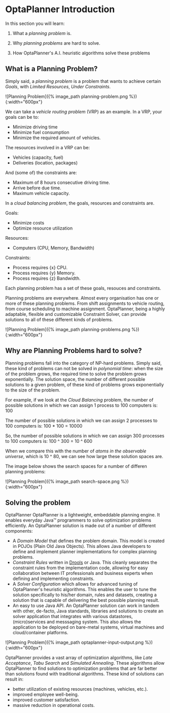 
# OptaPlanner Introduction

In this section you will learn:

1. What a _planning problem_ is.

2. Why _planning problems_ are hard to solve.

3. How OptaPlanner's A.I. heuristic algorithms solve these problems


## What is a Planning Problem?

Simply said, a _planning problem_ is a problem that wants to achieve certain _Goals_, with _Limited Resources_, _Under Constraints_.

![Planning Problem]({% image_path planning-problem.png %}){:width="600px"}

We can take a _vehicle routing problem_ (VRP) as an example. In a VRP, your goals can be to:

- Minimize driving time
- Minimize fuel consumption
- Minimize the required amount of vehicles.

The resources involved in a VRP can be:

- Vehicles (capacity, fuel)
- Deliveries (location, packages)

And (some of) the constraints are:

- Maximum of 8 hours consecutive driving time.
- Arrive before due time.
- Maximum vehicle capacity.

In a _cloud balancing problem_, the goals, resources and constraints are.

Goals:

- Minimize costs
- Optimize resource utilization

Resources:

- Computers (CPU, Memory, Bandwidth)

Constraints:

- Process requires {x} CPU.
- Process requires {y} Memory.
- Process requires {z} Bandwidth.

Each planning problem has a set of these goals, resouces and constraints.

Planning problems are everywhere. Almost every organisation has one or more of these planning problems. From shift assignments to vehicle routing, from course scheduling to machine assignment. OptaPlanner, being a highly adaptable, flexible and customizable Constraint Solver, can provide solutions to all of these different kinds of problems.

![Planning Problem]({% image_path planning-problems.png %}){:width="600px"}

## Why are Planning Problems hard to solve?

Planning problems fall into the category of NP-hard problems. Simply said, these kind of problems can not be solved in _polynomial time_: when the size of the problem grows, the required time to solve the problem grows exponentially. The solution space, the number of different possible solutions to a given problem, of these kind of problems grows exponentially to the size of the problem.

For example, if we look at the _Cloud Balancing_ problem, the number of possible solutions in which we can assign 1 process to 100 computers is: 100

The number of possible solutions in which we can assign 2 processes to 100 computers is: 100 * 100 = 10000

So, the number of possible solutions in which we can assign 300 processes to 100 computers is: 100 ^ 300 = 10 ^ 600

When we compare this with the number of _atoms in the observable universe_, which is 10 ^ 80, we can see how large these solution spaces are.

The image below shows the search spaces for a number of differen planning problems:

![Planning Problem]({% image_path search-space.png %}){:width="600px"}


## Solving the problem

OptaPlanner OptaPlanner is a lightweight, embeddable planning engine. It enables everyday Java™ programmers to solve optimization problems efficiently. An OptaPlanner solution is made out of a number of different components:

- A _Domain Model_ that defines the problem domain. This model is created in POJOs (Plain Old Java Objects). This allows Java developers to define and implement planner implementations for complex planning problems.
- _Constraint Rules_ written in [Drools](https://www.drools.org) or Java. This cleanly separates the constraint rules from the implementation code, allowing for easy collaboration between IT professionals and business experts when defining and implementing constraints.
- A _Solver Configuration_ which allows for advanced tuning of OptaPlanner's heuristic algorithms. This enables the user to tune the solution specifically to his/her domain, rules and datasets, creating a solution that is capable of delivering the best possible planning result.
- An easy to use Java API. An OptaPlanner solution can work in tandem with other, de-facto, Java standards, libraries and solutions to create an solver application that integrates with various datastores, (micro)services and messsaging system. This also allows the application to be deployed on bare-metal systems, virtual machines and cloud/container platforms.


![Planning Problem]({% image_path optaplanner-input-output.png %}){:width="600px"}

OptaPlanner provides a vast array of optimization algorithms, like _Late Acceptance_, _Tabu Search_ and _Simulated Annealing_. These algorithms allow OptaPlanner to find solutions to optimization problems that are far better than solutions found with traditional algorithms. These kind of solutions can result in:

- better utilization of existing resources (machines, vehicles, etc.).
- improved employee well-being.
- improved customer satisfaction.
- massive reduction in operational costs.
